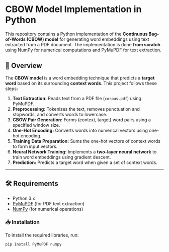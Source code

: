 # CBOW Model Implementation in Python

This repository contains a Python implementation of the **Continuous Bag-of-Words (CBOW) model** for generating word embeddings using text extracted from a PDF document. The implementation is done **from scratch** using NumPy for numerical computations and PyMuPDF for text extraction.

## 📌 Overview

The **CBOW model** is a word embedding technique that predicts a **target word** based on its surrounding **context words**. This project follows these steps:

1. **Text Extraction:** Reads text from a PDF file (`corpus.pdf`) using PyMuPDF.
2. **Preprocessing:** Tokenizes the text, removes punctuation and stopwords, and converts words to lowercase.
3. **CBOW Pair Generation:** Forms (context, target) word pairs using a specified window size.
4. **One-Hot Encoding:** Converts words into numerical vectors using one-hot encoding.
5. **Training Data Preparation:** Sums the one-hot vectors of context words to form input vectors.
6. **Neural Network Training:** Implements a **two-layer neural network** to train word embeddings using gradient descent.
7. **Prediction:** Predicts a target word when given a set of context words.

---

## 🛠️ Requirements

- Python 3.x
- [PyMuPDF](https://pypi.org/project/PyMuPDF/) (for PDF text extraction)
- [NumPy](https://numpy.org/) (for numerical operations)

### 📥 Installation

To install the required libraries, run:

```bash
pip install PyMuPDF numpy
